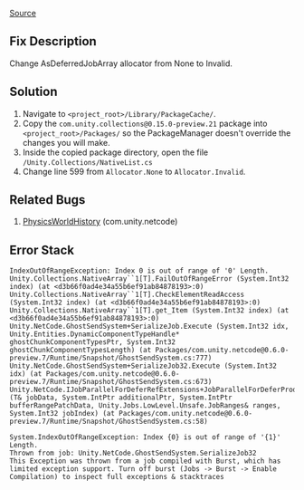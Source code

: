[Source](https://forum.unity.com/threads/2020-3-16f1-physics-world-history-objectdisposedexception-cannot-access-a-disposed-object.1158956/#post-7525850)
## Fix Description
  Change AsDeferredJobArray allocator from None to Invalid.  

## Solution
1. Navigate to `<project_root>/Library/PackageCache/`.
2. Copy the `com.unity.collections@0.15.0-preview.21` package into `<project_root>/Packages/` so the PackageManager doesn't override the changes you will make.
4. Inside the copied package directory, open the file `/Unity.Collections/NativeList.cs`
5. Change line 599 from `Allocator.None` to `Allocator.Invalid`.

## Related Bugs
1. [PhysicsWorldHistory](../../NetCode/PhysicsWorldHistory.md) (com.unity.netcode)

## Error Stack
```
IndexOutOfRangeException: Index 0 is out of range of '0' Length.
Unity.Collections.NativeArray``1[T].FailOutOfRangeError (System.Int32 index) (at <d3b66f0ad4e34a55b6ef91ab84878193>:0)
Unity.Collections.NativeArray``1[T].CheckElementReadAccess (System.Int32 index) (at <d3b66f0ad4e34a55b6ef91ab84878193>:0)
Unity.Collections.NativeArray``1[T].get_Item (System.Int32 index) (at <d3b66f0ad4e34a55b6ef91ab84878193>:0)
Unity.NetCode.GhostSendSystem+SerializeJob.Execute (System.Int32 idx, Unity.Entities.DynamicComponentTypeHandle* ghostChunkComponentTypesPtr, System.Int32 ghostChunkComponentTypesLength) (at Packages/com.unity.netcode@0.6.0-preview.7/Runtime/Snapshot/GhostSendSystem.cs:777)
Unity.NetCode.GhostSendSystem+SerializeJob32.Execute (System.Int32 idx) (at Packages/com.unity.netcode@0.6.0-preview.7/Runtime/Snapshot/GhostSendSystem.cs:673)
Unity.NetCode.IJobParallelForDeferRefExtensions+JobParallelForDeferProducer``1[T].Execute (T& jobData, System.IntPtr additionalPtr, System.IntPtr bufferRangePatchData, Unity.Jobs.LowLevel.Unsafe.JobRanges& ranges, System.Int32 jobIndex) (at Packages/com.unity.netcode@0.6.0-preview.7/Runtime/Snapshot/GhostSendSystem.cs:58)
```

```
System.IndexOutOfRangeException: Index {0} is out of range of '{1}' Length.
Thrown from job: Unity.NetCode.GhostSendSystem.SerializeJob32
This Exception was thrown from a job compiled with Burst, which has limited exception support. Turn off burst (Jobs -> Burst -> Enable Compilation) to inspect full exceptions & stacktraces
```
